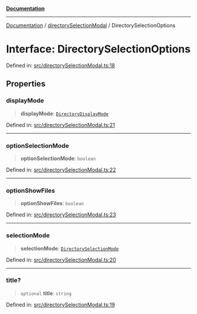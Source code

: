 [**Documentation**](../../README.md)

***

[Documentation](../../README.md) / [directorySelectionModal](../README.md) / DirectorySelectionOptions

# Interface: DirectorySelectionOptions

Defined in: [src/directorySelectionModal.ts:18](https://github.com/Christian-Me/folder-to-tags-plugin/blob/324c4975948764581637da1ab1e4cb12dc3f447a/src/directorySelectionModal.ts#L18)

## Properties

### displayMode

> **displayMode**: [`DirectoryDisplayMode`](../type-aliases/DirectoryDisplayMode.md)

Defined in: [src/directorySelectionModal.ts:21](https://github.com/Christian-Me/folder-to-tags-plugin/blob/324c4975948764581637da1ab1e4cb12dc3f447a/src/directorySelectionModal.ts#L21)

***

### optionSelectionMode

> **optionSelectionMode**: `boolean`

Defined in: [src/directorySelectionModal.ts:22](https://github.com/Christian-Me/folder-to-tags-plugin/blob/324c4975948764581637da1ab1e4cb12dc3f447a/src/directorySelectionModal.ts#L22)

***

### optionShowFiles

> **optionShowFiles**: `boolean`

Defined in: [src/directorySelectionModal.ts:23](https://github.com/Christian-Me/folder-to-tags-plugin/blob/324c4975948764581637da1ab1e4cb12dc3f447a/src/directorySelectionModal.ts#L23)

***

### selectionMode

> **selectionMode**: [`DirectorySelectionMode`](../type-aliases/DirectorySelectionMode.md)

Defined in: [src/directorySelectionModal.ts:20](https://github.com/Christian-Me/folder-to-tags-plugin/blob/324c4975948764581637da1ab1e4cb12dc3f447a/src/directorySelectionModal.ts#L20)

***

### title?

> `optional` **title**: `string`

Defined in: [src/directorySelectionModal.ts:19](https://github.com/Christian-Me/folder-to-tags-plugin/blob/324c4975948764581637da1ab1e4cb12dc3f447a/src/directorySelectionModal.ts#L19)
